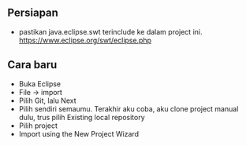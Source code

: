 ## Persiapan
- pastikan java.eclipse.swt terinclude ke dalam project ini. https://www.eclipse.org/swt/eclipse.php

## Cara baru
- Buka Eclipse
- File -> import
- Pilih Git, lalu Next
- Pilih sendiri semaumu. Terakhir aku coba, aku clone project manual dulu, trus pilih Existing local repository
- Pilih project
- Import using the New Project Wizard